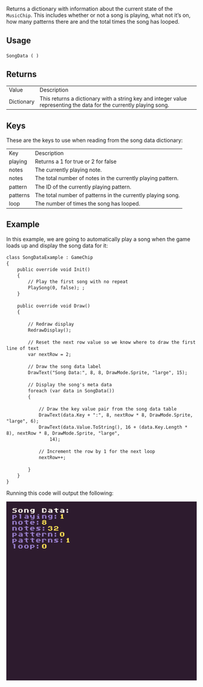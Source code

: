Returns a dictionary with information about the current state of the `MusicChip`. This includes whether or not a song is playing, what not it’s on, how many patterns there are and the total times the song has looped.

## Usage

`SongData ( )`

## Returns

<table>
  <tr>
    <td>Value</td>
    <td>Description</td>
  </tr>
  <tr>
    <td>Dictionary</td>
    <td>This returns a dictionary with a string key and integer value representing the data for the currently playing song.</td>
  </tr>
</table>


## Keys

These are the keys to use when reading from the song data dictionary:

<table>
  <tr>
    <td>Key</td>
    <td>Description</td>
  </tr>
  <tr>
    <td>playing</td>
    <td>Returns a 1 for true or 2 for false</td>
  </tr>
  <tr>
    <td>notes</td>
    <td>The currently playing note.</td>
  </tr>
  <tr>
    <td>notes</td>
    <td>The total number of notes in the currently playing pattern.</td>
  </tr>
  <tr>
    <td>pattern</td>
    <td>The ID of the currently playing pattern.</td>
  </tr>
  <tr>
    <td>patterns</td>
    <td>The total number of patterns in the currently playing song.</td>
  </tr>
  <tr>
    <td>loop</td>
    <td>The number of times the song has looped.</td>
  </tr>
</table>


## Example

In this example, we are going to automatically play a song when the game loads up and display the song data for it:

    class SongDataExample : GameChip
    {
        public override void Init()
        {
            // Play the first song with no repeat
            PlaySong(0, false); ;
        }

        public override void Draw()
        {

            // Redraw display
            RedrawDisplay();

            // Reset the next row value so we know where to draw the first line of text
            var nextRow = 2;

            // Draw the song data label
            DrawText("Song Data:", 8, 8, DrawMode.Sprite, "large", 15);

            // Display the song's meta data
            foreach (var data in SongData())
            {

                // Draw the key value pair from the song data table
                DrawText(data.Key + ":", 8, nextRow * 8, DrawMode.Sprite, "large", 6);
                DrawText(data.Value.ToString(), 16 + (data.Key.Length * 8), nextRow * 8, DrawMode.Sprite, "large",
                    14);

                // Increment the row by 1 for the next loop
                nextRow++;

            }
        }
    }

Running this code will output the following:

![image alt text](images/SongDataOutput_image_0.png)


